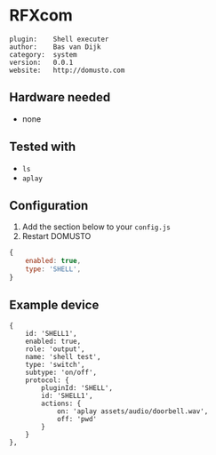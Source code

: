 # RFXcom

```
plugin:    Shell executer
author:    Bas van Dijk
category:  system
version:   0.0.1
website:   http://domusto.com
```

## Hardware needed
- none

## Tested with
 - `ls`
 - `aplay`
 
## Configuration

1. Add the section below to your `config.js`
2. Restart DOMUSTO

```js
{
    enabled: true,
    type: 'SHELL',
}
```

## Example device

```
{
    id: 'SHELL1',
    enabled: true,
    role: 'output',
    name: 'shell test',
    type: 'switch',
    subtype: 'on/off',
    protocol: {
        pluginId: 'SHELL',
        id: 'SHELL1',
        actions: {
            on: 'aplay assets/audio/doorbell.wav',
            off: 'pwd'
        }
    }
},
```